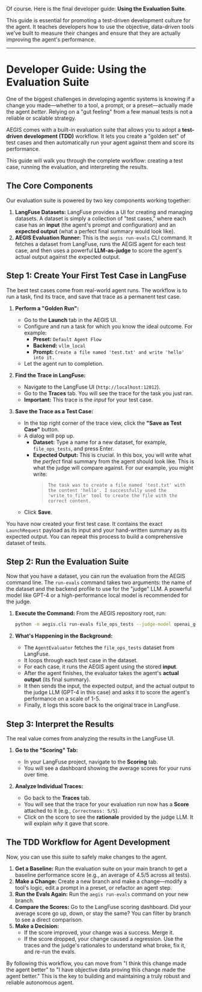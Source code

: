 Of course. Here is the final developer guide: **Using the Evaluation Suite**.

This guide is essential for promoting a test-driven development culture for the agent. It teaches developers how to use the objective, data-driven tools we've built to measure their changes and ensure that they are actually improving the agent's performance.

---

# Developer Guide: Using the Evaluation Suite

One of the biggest challenges in developing agentic systems is knowing if a change you made—whether to a tool, a prompt, or a preset—actually made the agent *better*. Relying on a "gut feeling" from a few manual tests is not a reliable or scalable strategy.

AEGIS comes with a built-in evaluation suite that allows you to adopt a **test-driven development (TDD)** workflow. It lets you create a "golden set" of test cases and then automatically run your agent against them and score its performance.

This guide will walk you through the complete workflow: creating a test case, running the evaluation, and interpreting the results.

## The Core Components

Our evaluation suite is powered by two key components working together:

1.  **LangFuse Datasets:** LangFuse provides a UI for creating and managing datasets. A dataset is simply a collection of "test cases," where each case has an **input** (the agent's prompt and configuration) and an **expected output** (what a perfect final summary would look like).
2.  **AEGIS Evaluation Runner:** This is the `aegis run-evals` CLI command. It fetches a dataset from LangFuse, runs the AEGIS agent for each test case, and then uses a powerful **LLM-as-judge** to score the agent's actual output against the expected output.

## Step 1: Create Your First Test Case in LangFuse

The best test cases come from real-world agent runs. The workflow is to run a task, find its trace, and save that trace as a permanent test case.

1.  **Perform a "Golden Run":**
    -   Go to the **Launch** tab in the AEGIS UI.
    -   Configure and run a task for which you know the ideal outcome. For example:
        -   **Preset:** `Default Agent Flow`
        -   **Backend:** `vllm_local`
        -   **Prompt:** `Create a file named 'test.txt' and write 'hello' into it.`
    -   Let the agent run to completion.

2.  **Find the Trace in LangFuse:**
    -   Navigate to the LangFuse UI (`http://localhost:12012`).
    -   Go to the **Traces** tab. You will see the trace for the task you just ran.
    -   **Important:** This trace is the *input* for your test case.

3.  **Save the Trace as a Test Case:**
    -   In the top right corner of the trace view, click the **"Save as Test Case"** button.
    -   A dialog will pop up.
        -   **Dataset:** Type a name for a new dataset, for example, `file_ops_tests`, and press Enter.
        -   **Expected Output:** This is crucial. In this box, you will write what the *perfect* final summary from the agent should look like. This is what the judge will compare against. For our example, you might write:
            > `The task was to create a file named 'test.txt' with the content 'hello'. I successfully used the 'write_to_file' tool to create the file with the correct content.`
    -   Click **Save**.

You have now created your first test case. It contains the exact `LaunchRequest` payload as its input and your hand-written summary as its expected output. You can repeat this process to build a comprehensive dataset of tests.

## Step 2: Run the Evaluation Suite

Now that you have a dataset, you can run the evaluation from the AEGIS command line. The `run-evals` command takes two arguments: the name of the dataset and the backend profile to use for the "judge" LLM. A powerful model like GPT-4 or a high-performance local model is recommended for the judge.

1.  **Execute the Command:**
    From the AEGIS repository root, run:
    ```bash
    python -m aegis.cli run-evals file_ops_tests --judge-model openai_gpt4
    ```

2.  **What's Happening in the Background:**
    -   The `AgentEvaluator` fetches the `file_ops_tests` dataset from LangFuse.
    -   It loops through each test case in the dataset.
    -   For each case, it runs the AEGIS agent using the stored **input**.
    -   After the agent finishes, the evaluator takes the agent's **actual output** (its final summary).
    -   It then sends the input, the expected output, and the actual output to the judge LLM (GPT-4 in this case) and asks it to score the agent's performance on a scale of 1-5.
    -   Finally, it logs this score back to the original trace in LangFuse.

## Step 3: Interpret the Results

The real value comes from analyzing the results in the LangFuse UI.

1.  **Go to the "Scoring" Tab:**
    -   In your LangFuse project, navigate to the **Scoring** tab.
    -   You will see a dashboard showing the average scores for your runs over time.

2.  **Analyze Individual Traces:**
    -   Go back to the **Traces** tab.
    -   You will see that the trace for your evaluation run now has a **Score** attached to it (e.g., `Correctness: 5/5`).
    -   Click on the score to see the **rationale** provided by the judge LLM. It will explain *why* it gave that score.

## The TDD Workflow for Agent Development

Now, you can use this suite to safely make changes to the agent.

1.  **Get a Baseline:** Run the evaluation suite on your main branch to get a baseline performance score (e.g., an average of 4.5/5 across all tests).
2.  **Make a Change:** Create a new branch and make a change—modify a tool's logic, edit a prompt in a preset, or refactor an agent step.
3.  **Run the Evals Again:** Run the `aegis run-evals` command on your new branch.
4.  **Compare the Scores:** Go to the LangFuse scoring dashboard. Did your average score go up, down, or stay the same? You can filter by branch to see a direct comparison.
5.  **Make a Decision:**
    -   If the score improved, your change was a success. Merge it.
    -   If the score dropped, your change caused a regression. Use the traces and the judge's rationales to understand what broke, fix it, and re-run the evals.

By following this workflow, you can move from "I think this change made the agent better" to "I have objective data proving this change made the agent better." This is the key to building and maintaining a truly robust and reliable autonomous agent.